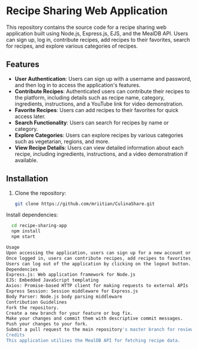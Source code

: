 
# Recipe Sharing Web Application

This repository contains the source code for a recipe sharing web application built using Node.js, Express.js, EJS, and the MealDB API. Users can sign up, log in, contribute recipes, add recipes to their favorites, search for recipes, and explore various categories of recipes.

## Features

- **User Authentication**: Users can sign up with a username and password, and then log in to access the application's features.
- **Contribute Recipes**: Authenticated users can contribute their recipes to the platform, including details such as recipe name, category, ingredients, instructions, and a YouTube link for video demonstration.
- **Favorite Recipes**: Users can add recipes to their favorites for quick access later.
- **Search Functionality**: Users can search for recipes by name or category.
- **Explore Categories**: Users can explore recipes by various categories such as vegetarian, regions, and more.
- **View Recipe Details**: Users can view detailed information about each recipe, including ingredients, instructions, and a video demonstration if available.

## Installation

1. Clone the repository:

   ```bash
   git clone https://github.com/mriitian/CulinaShare.git
   
Install dependencies:
  ```bash
    cd recipe-sharing-app
    npm install
    npm start

Usage
Upon accessing the application, users can sign up for a new account or log in if they already have an account.
Once logged in, users can contribute recipes, add recipes to favorites, search for recipes, and explore different categories.
Users can log out of the application by clicking on the logout button.
Dependencies
Express.js: Web application framework for Node.js
EJS: Embedded JavaScript templating
Axios: Promise-based HTTP client for making requests to external APIs
Express Session: Session middleware for Express.js
Body Parser: Node.js body parsing middleware
Contribution Guidelines
Fork the repository.
Create a new branch for your feature or bug fix.
Make your changes and commit them with descriptive commit messages.
Push your changes to your fork.
Submit a pull request to the main repository's master branch for review.
Credits
This application utilizes the MealDB API for fetching recipe data.
